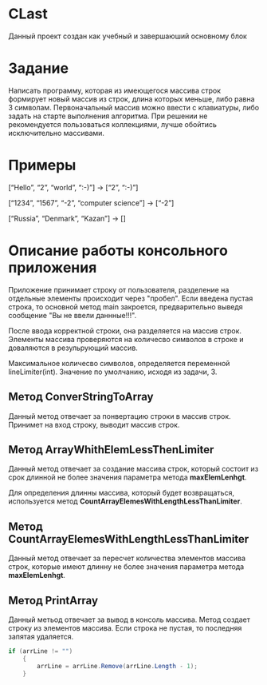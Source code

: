 # CLast

Данный проект создан как учебный и завершаюший основному блок

# Задание

Написать программу, которая из имеющегося массива строк формирует новый массив из строк, длина которых меньше, либо равна 3 символам. Первоначальный массив можно ввести с клавиатуры, либо задать на старте выполнения алгоритма. При решении не рекомендуется пользоваться коллекциями, лучше обойтись исключительно массивами.

# Примеры

[“Hello”, “2”, “world”, “:-)”] → [“2”, “:-)”]

[“1234”, “1567”, “-2”, “computer science”] → [“-2”]

[“Russia”, “Denmark”, “Kazan”] → []

# Описание работы консольного приложения

Приложение принимает строку от пользователя, разделение на отдельные элементы происходит через "пробел".
Если введена пустая строка, то основной метод main закроется, предварительно выведя сообщение "Вы не ввели даннные!!!".

После ввода корректной строки, она разделяется на массив строк. Элементы массива проверяются на количесво символов в строке и доваляются в резульрующий массив.

Максимальное количесво символов, определяется переменной lineLimiter(int). Значение по умолчанию, исходя из задачи, 3.

## Метод ConverStringToArray

Данный метод отвечает за понвертацию строки в массив строк.
Принимет на вход строку, выводит массив строк.

## Метод ArrayWhithElemLessThenLimiter

Данный метод отвечает за создание массива строк, который состоит из срок длинной не более значения параметра метода **maxElemLenhgt**.

Для определения длинны массива, который будет возвращаться, используется метод **CountArrayElemesWithLengthLessThanLimiter**.

## Метод CountArrayElemesWithLengthLessThanLimiter

Данный метод отвечает за пересчет количества элементов массива строк, которые имеют длинну не более значения параметра метода **maxElemLenhgt**.

## Метод PrintArray

Данный метьод отвечает за вывод в консоль массива.
Метод создает строку из элементов массива.
Если строка не пустая, то последняя запятая удаляется.
```C#
if (arrLine != "")
    {
        arrLine = arrLine.Remove(arrLine.Length - 1);
    }
```
